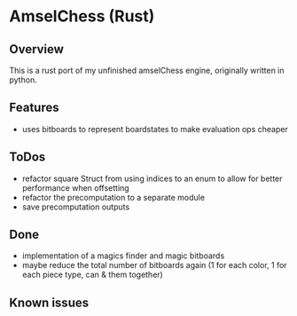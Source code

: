 # AmselChess (Rust)

## Overview
This is a rust port of my unfinished amselChess engine, originally written in python.

## Features
* uses bitboards to represent boardstates to make evaluation ops cheaper

## ToDos
* refactor square Struct from using indices to an enum to allow for better performance when offsetting
* refactor the precomputation to a separate module
* save precomputation outputs

## Done
* implementation of a magics finder and magic bitboards
* maybe reduce the total number of bitboards again (1 for each color, 1 for each piece type, can & them together)

## Known issues